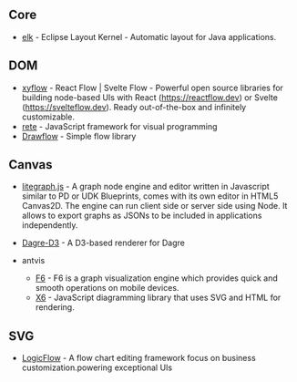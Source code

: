 ## Core

- [elk](https://github.com/eclipse-elk/elk) - Eclipse Layout Kernel - Automatic layout for Java applications.

## DOM

- [xyflow](https://github.com/xyflow/xyflow) - React Flow | Svelte Flow - Powerful open source libraries for building node-based UIs with React (https://reactflow.dev) or Svelte (https://svelteflow.dev). Ready out-of-the-box and infinitely customizable.
- [rete](https://github.com/retejs/rete) - JavaScript framework for visual programming
- [Drawflow](https://github.com/jerosoler/Drawflow) - Simple flow library

## Canvas

- [litegraph.js](https://github.com/jagenjo/litegraph.js) - A graph node engine and editor written in Javascript similar to PD or UDK Blueprints, comes with its own editor in HTML5 Canvas2D. The engine can run client side or server side using Node. It allows to export graphs as JSONs to be included in applications independently.
- [Dagre-D3](https://github.com/dagrejs/dagre-d3) - A D3-based renderer for Dagre
- antvis

  - [F6](https://github.com/antvis/F6) - F6 is a graph visualization engine which provides quick and smooth operations on mobile devices.
  - [X6](https://github.com/antvis/X6) - JavaScript diagramming library that uses SVG and HTML for rendering.

## SVG

- [LogicFlow](https://github.com/didi/LogicFlow) - A flow chart editing framework focus on business customization.powering exceptional UIs
